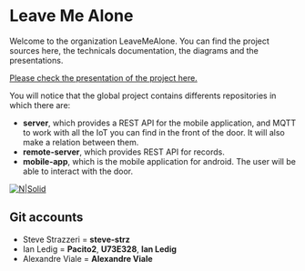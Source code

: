 # Leave Me Alone

Welcome to the organization LeaveMeAlone.
You can find the project sources here, the technicals documentation, the diagrams and the presentations.

[Please check the presentation of the project here.](https://docs.google.com/document/d/19QaqYKPAMD5U0f6kBhCOuO3LQkzponGpX3Fi-pgU1RU/edit?usp=sharing)

You will notice that the global project contains differents repositories in which there are:

* **server**, which provides a REST API for the mobile application, and MQTT to work with all the IoT you can find in the front of the door. It will also make a relation between them.
* **remote-server**, which provides REST API for records.
* **mobile-app**, which is the mobile application for android. The user will be able to interact with the door.

[![N|Solid](https://fr.seaicons.com/wp-content/uploads/2015/10/Google-Drive-icon2.png)](https://drive.google.com/drive/folders/15qYkY9Z0tecIKz6knmmcrQAtK0Npd6_I?usp=sharing)

## Git accounts

* Steve Strazzeri = **steve-strz**
* Ian Ledig = **Pacito2**, **U73E328**, **Ian Ledig**
* Alexandre Viale = **Alexandre Viale**
